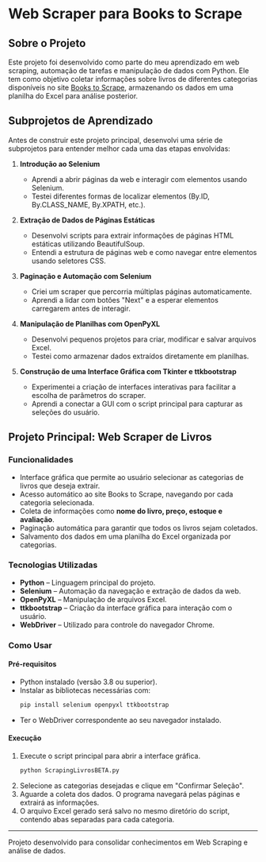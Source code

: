 # Web Scraper para Books to Scrape

## Sobre o Projeto
Este projeto foi desenvolvido como parte do meu aprendizado em web scraping, automação de tarefas e manipulação de dados com Python. Ele tem como objetivo coletar informações sobre livros de diferentes categorias disponíveis no site [Books to Scrape](https://books.toscrape.com/), armazenando os dados em uma planilha do Excel para análise posterior.

## Subprojetos de Aprendizado
Antes de construir este projeto principal, desenvolvi uma série de subprojetos para entender melhor cada uma das etapas envolvidas:

1. **Introdução ao Selenium**
   - Aprendi a abrir páginas da web e interagir com elementos usando Selenium.
   - Testei diferentes formas de localizar elementos (By.ID, By.CLASS_NAME, By.XPATH, etc.).

2. **Extração de Dados de Páginas Estáticas**
   - Desenvolvi scripts para extrair informações de páginas HTML estáticas utilizando BeautifulSoup.
   - Entendi a estrutura de páginas web e como navegar entre elementos usando seletores CSS.

3. **Paginação e Automação com Selenium**
   - Criei um scraper que percorria múltiplas páginas automaticamente.
   - Aprendi a lidar com botões "Next" e a esperar elementos carregarem antes de interagir.

4. **Manipulação de Planilhas com OpenPyXL**
   - Desenvolvi pequenos projetos para criar, modificar e salvar arquivos Excel.
   - Testei como armazenar dados extraídos diretamente em planilhas.

5. **Construção de uma Interface Gráfica com Tkinter e ttkbootstrap**
   - Experimentei a criação de interfaces interativas para facilitar a escolha de parâmetros do scraper.
   - Aprendi a conectar a GUI com o script principal para capturar as seleções do usuário.

## Projeto Principal: Web Scraper de Livros
### Funcionalidades
- Interface gráfica que permite ao usuário selecionar as categorias de livros que deseja extrair.
- Acesso automático ao site Books to Scrape, navegando por cada categoria selecionada.
- Coleta de informações como **nome do livro, preço, estoque e avaliação**.
- Paginação automática para garantir que todos os livros sejam coletados.
- Salvamento dos dados em uma planilha do Excel organizada por categorias.

### Tecnologias Utilizadas
- **Python** – Linguagem principal do projeto.
- **Selenium** – Automação da navegação e extração de dados da web.
- **OpenPyXL** – Manipulação de arquivos Excel.
- **ttkbootstrap** – Criação da interface gráfica para interação com o usuário.
- **WebDriver** – Utilizado para controle do navegador Chrome.

### Como Usar
#### Pré-requisitos
- Python instalado (versão 3.8 ou superior).
- Instalar as bibliotecas necessárias com:
  ```bash
  pip install selenium openpyxl ttkbootstrap
  ```
- Ter o WebDriver correspondente ao seu navegador instalado.

#### Execução
1. Execute o script principal para abrir a interface gráfica.
   ```bash
   python ScrapingLivrosBETA.py
   ```
2. Selecione as categorias desejadas e clique em "Confirmar Seleção".
3. Aguarde a coleta dos dados. O programa navegará pelas páginas e extrairá as informações.
4. O arquivo Excel gerado será salvo no mesmo diretório do script, contendo abas separadas para cada categoria.

---
Projeto desenvolvido para consolidar conhecimentos em Web Scraping e análise de dados.

